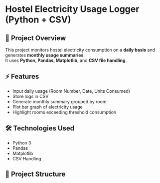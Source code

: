 # Hostel Electricity Usage Logger (Python + CSV)

## 📌 Project Overview
This project monitors hostel electricity consumption on a **daily basis** and generates **monthly usage summaries**.  
It uses **Python, Pandas, Matplotlib**, and **CSV file handling**.

## ⚡ Features
- Input daily usage (Room Number, Date, Units Consumed)
- Store logs in CSV
- Generate monthly summary grouped by room
- Plot bar graph of electricity usage
- Highlight rooms exceeding threshold consumption

## 🛠️ Technologies Used
- Python 3
- Pandas
- Matplotlib
- CSV Handling

## 📂 Project Structure
